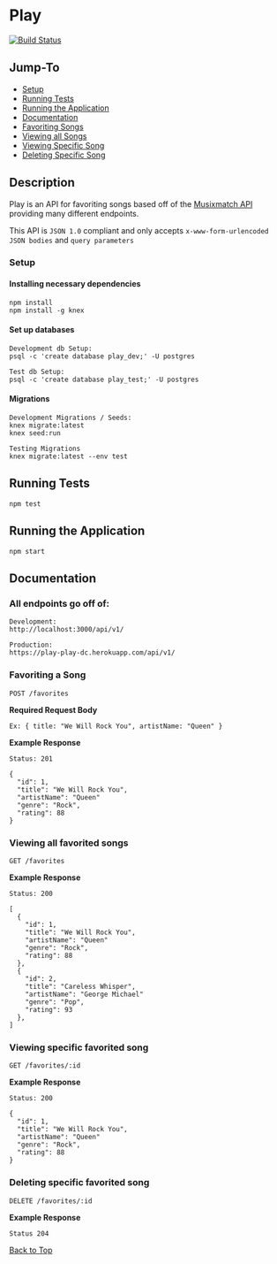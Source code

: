 # Play

[![Build Status](https://travis-ci.org/Not-Zorro/play.svg?branch=master)](https://travis-ci.org/Not-Zorro/play)

## Jump-To

- [Setup](#setup)
- [Running Tests](#running-tests)
- [Running the Application](#running-the-application)
- [Documentation](#documentation)
- [Favoriting Songs](#favoriting-a-song)
- [Viewing all Songs](#viewing-all-favorited-songs)
- [Viewing Specific Song](#viewing-specific-favorited-song)
- [Deleting Specific Song](#deleting-specific-favorited-song)

## Description

Play is an API for favoriting songs based off of the [Musixmatch API](https://developer.musixmatch.com/documentation) providing many different endpoints.

This API is `JSON 1.0` compliant and only accepts `x-www-form-urlencoded JSON bodies` and `query parameters`


### Setup

#### Installing necessary dependencies

```
npm install
npm install -g knex
```

#### Set up databases

```
Development db Setup:
psql -c 'create database play_dev;' -U postgres

Test db Setup:
psql -c 'create database play_test;' -U postgres
```

#### Migrations

```
Development Migrations / Seeds:
knex migrate:latest
knex seed:run

Testing Migrations
knex migrate:latest --env test
```

## Running Tests

`npm test`

## Running the Application

`npm start`

## Documentation

### All endpoints go off of:

```
Development:
http://localhost:3000/api/v1/

Production:
https://play-play-dc.herokuapp.com/api/v1/
```

### Favoriting a Song

`POST /favorites`

**Required Request Body**

```
Ex: { title: "We Will Rock You", artistName: "Queen" }
```

**Example Response**

```
Status: 201

{
  "id": 1,
  "title": "We Will Rock You",
  "artistName": "Queen"
  "genre": "Rock",
  "rating": 88
}
```

### Viewing all favorited songs

`GET /favorites`

**Example Response**

```
Status: 200

[
  {
    "id": 1,
    "title": "We Will Rock You",
    "artistName": "Queen"
    "genre": "Rock",
    "rating": 88
  },
  {
    "id": 2,
    "title": "Careless Whisper",
    "artistName": "George Michael"
    "genre": "Pop",
    "rating": 93
  },
]
```

### Viewing specific favorited song

`GET /favorites/:id`

**Example Response**

```
Status: 200

{
  "id": 1,
  "title": "We Will Rock You",
  "artistName": "Queen"
  "genre": "Rock",
  "rating": 88
}
```

### Deleting specific favorited song

`DELETE /favorites/:id`

**Example Response**

`Status 204`

[Back to Top](#play)
